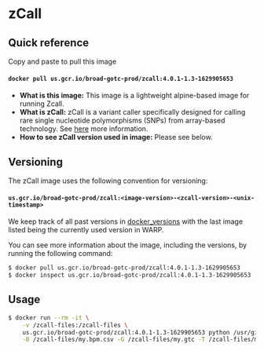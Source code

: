 # zCall

## Quick reference

Copy and paste to pull this image

#### `docker pull us.gcr.io/broad-gotc-prod/zcall:4.0.1-1.3-1629905653`

- __What is this image:__ This image is a lightweight alpine-based image for running Zcall.
- __What is zCall:__ zCall is a variant caller specifically designed for calling rare single nucleotide polymorphisms (SNPs) from array-based technology. See [here](https://github.com/jigold/zCall) more information.
- __How to see zCall version used in image:__ Please see below.

## Versioning

The zCall image uses the following convention for versioning:

#### `us.gcr.io/broad-gotc-prod/zcall:<image-version>-<zcall-version>-<unix-timestamp>` 

We keep track of all past versions in [docker_versions](docker_versions.tsv) with the last image listed being the currently used version in WARP.

You can see more information about the image, including the versions, by running the following command:

```bash
$ docker pull us.gcr.io/broad-gotc-prod/zcall:4.0.1-1.3-1629905653
$ docker inspect us.gcr.io/broad-gotc-prod/zcall:4.0.1-1.3-1629905653
```

## Usage

```bash
$ docker run --rm -it \
    -v /zcall-files:/zcall-files \
    us.gcr.io/broad-gotc-prod/zcall:4.0.1-1.3-1629905653 python /usr/gitc/zcall/zCall.py \
    -B /zcall-files/my.bpm.csv -G /zcall-files/my.gtc -T /zcall-files/my.thresholds.txt > /my.new.ped
```